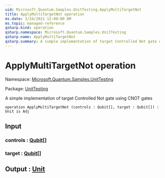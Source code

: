```yaml
---
uid: Microsoft.Quantum.Samples.UnitTesting.ApplyMultiTargetNot
title: ApplyMultiTargetNot operation
ms.date: 3/24/2021 12:00:00 AM
ms.topic: managed-reference
qsharp.kind: operation
qsharp.namespace: Microsoft.Quantum.Samples.UnitTesting
qsharp.name: ApplyMultiTargetNot
qsharp.summary: A simple implementation of target Controlled Not gate using CNOT gates
---
```


# ApplyMultiTargetNot operation

Namespace: [Microsoft.Quantum.Samples.UnitTesting](xref:Microsoft.Quantum.Samples.UnitTesting)

Package: [UnitTesting](https://nuget.org/packages/UnitTesting)


A simple implementation of target Controlled Not gate using CNOT gates

```qsharp
operation ApplyMultiTargetNot (controls : Qubit[], target : Qubit[]) : Unit is Adj
```


## Input

### controls : [Qubit](xref:microsoft.quantum.lang-ref.qubit)[]




### target : [Qubit](xref:microsoft.quantum.lang-ref.qubit)[]





## Output : [Unit](xref:microsoft.quantum.lang-ref.unit)


